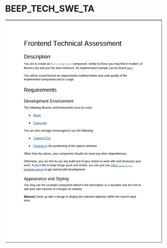 # BEEP_TECH_SWE_TA
[![Frontend SWE Technical Assessment](./Docs/assessment-preview.jpeg)](./Docs/FrontendSWETechnicalAssessment2024.pdf)
